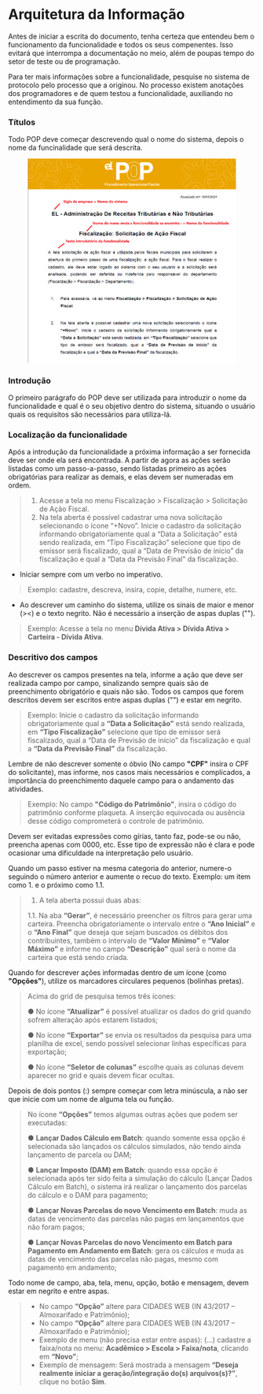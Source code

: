 # Arquitetura da Informação

Antes de iniciar a escrita do documento, tenha certeza que entendeu bem o funcionamento da funcionalidade e todos os seus compenentes. Isso evitará que interrompa a documentação no meio, além de poupas tempo do setor de teste ou de programação.

Para ter mais informações sobre a funcionalidade, pesquise no sistema de protocolo pelo processo que a originou. No processo existem anotações dos programadores e de quem testou a funcionalidade, auxiliando no entendimento da sua função.

### Títulos

Todo POP deve começar descrevendo qual o nome do sistema, depois o nome da funcinalidade que será descrita.

<figure><img src="../../.gitbook/assets/image (1).png" alt=""><figcaption></figcaption></figure>

### Introdução

O primeiro parágrafo do POP deve ser utilizada para introduzir o nome da funcionalidade e qual é o seu objetivo dentro do sistema, situando o usuário quais os requisitos são necessários para utiliza-lá.

### Localização da funcionalidade

Após a introdução da funcionalidade a próxima informação a ser fornecida deve ser onde ela será encontrada. A partir de agora as ações serão listadas como um passo-a-passo, sendo listadas primeiro as ações obrigatórias para realizar as demais, e elas devem ser numeradas em ordem.

> 1. Acesse a tela no menu Fiscalização > Fiscalização > Solicitação de Ação Fiscal.
> 2. Na tela aberta é possível cadastrar uma nova solicitação selecionando o ícone “+Novo”. Inicie o cadastro da solicitação informando obrigatoriamente qual a “Data a Solicitação” está sendo realizada, em “Tipo Fiscalização” selecione que tipo de emissor será fiscalizado, qual a “Data de Previsão de início” da fiscalização e qual a “Data da Previsão Final” da fiscalização.

* Iniciar sempre com um verbo no imperativo.

> Exemplo: cadastre, descreva, insira, copie, detalhe, numere, etc.

* Ao descrever um caminho do sistema, utilize os sinais de maior e menor (><) e o texto negrito. Não é necessário a inserção de aspas duplas ("").

> Exemplo: Acesse a tela no menu **Dívida Ativa > Dívida Ativa > Carteira - Dívida Ativa**.

### Descritivo dos campos

Ao descrever os campos presentes na tela, informe a ação que deve ser realizada campo por campo, sinalizando sempre quais são de preenchimento obrigatório e quais não são. Todos os campos que forem descritos devem ser escritos entre aspas duplas ("") e estar em negrito.

> Exemplo: Inicie o cadastro da solicitação informando obrigatoriamente qual a **“Data a Solicitação”** está sendo realizada, em **“Tipo Fiscalização”** selecione que tipo de emissor será fiscalizado, qual a “Data de Previsão de início” da fiscalização e qual a **“Data da Previsão Final”** da fiscalização.

Lembre de não descrever somente o óbvio (No campo **"CPF"** insira o CPF do solicitante), mas informe, nos casos mais necessários e complicados, a importância do preenchimento daquele campo para o andamento das atividades.

> Exemplo: No campo **"Código do Patrimônio"**, insira o código do patrimônio conforme plaqueta. A inserção equivocada ou ausência desse código comprometerá o controle de patrimônio.

Devem ser evitadas expressões como gírias, tanto faz, pode-se ou não, preencha apenas com 0000, etc. Esse tipo de expressão não é clara e pode ocasionar uma dificuldade na interpretação pelo usuário.

Quando um passo estiver na mesma categoria do anterior, numere-o seguindo o número anterior e aumente o recuo do texto. Exemplo: um item como 1. e o próximo como 1.1.

> 1. A tela aberta possui duas abas:
>
> 1.1. Na aba **“Gerar”**, é necessário preencher os filtros para gerar uma carteira. Preencha obrigatoriamente o intervalo entre o **“Ano Inicial”** e o **“Ano Final”** que deseja que sejam buscados os débitos dos contribuintes, também o intervalo de **“Valor Mínimo”** e **“Valor Máximo”** e informe no campo **“Descrição”** qual será o nome da carteira que está sendo criada.

Quando for descrever ações informadas dentro de um ícone (como **"Opções"**), utilize os marcadores circulares pequenos (bolinhas pretas).

> Acima do grid de pesquisa temos três ícones:
>
> ● No ícone **“Atualizar”** é possível atualizar os dados do grid quando sofrem alteração após estarem listados;
>
> ● No ícone **“Exportar”** se envia os resultados da pesquisa para uma planilha de excel, sendo possível selecionar linhas específicas para exportação;
>
> ● No ícone **“Seletor de colunas”** escolhe quais as colunas devem aparecer no grid e quais devem ficar ocultas.

Depois de dois pontos (:) sempre começar com letra minúscula, a não ser que inicie com um nome de alguma tela ou função.

> No ícone **“Opções”** temos algumas outras ações que podem ser executadas:
>
> ● **Lançar Dados Cálculo em Batch**: quando somente essa opção é selecionada são lançados os cálculos simulados, não tendo ainda lançamento de parcela ou DAM;
>
> ● **Lançar Imposto (DAM) em Batch**: quando essa opção é selecionada após ter sido feita a simulação do cálculo (Lançar Dados Cálculo em Batch), o sistema irá realizar o lançamento dos parcelas do cálculo e o DAM para pagamento;
>
> ● **Lançar Novas Parcelas do novo Vencimento em Batch**: muda as datas de vencimento das parcelas não pagas em lançamentos que não foram pagos;
>
> ● **Lançar Novas Parcelas do novo Vencimento em Batch para Pagamento em Andamento em Batch**: gera os cálculos e muda as datas de vencimento das parcelas não pagas, mesmo com pagamento em andamento;

Todo nome de campo, aba, tela, menu, opção, botão e mensagem, devem estar em negrito e entre aspas.

> * No campo **“Opção”** altere para CIDADES WEB (IN 43/2017 – Almoxarifado e Patrimônio);
> * No campo **“Opção”** altere para CIDADES WEB (IN 43/2017 – Almoxarifado e Patrimônio);
> * Exemplo de menu (não precisa estar entre aspas): (…) cadastre a faixa/nota no menu: **Acadêmico > Escola > Faixa/nota**, clicando em **“Novo”**;
> * Exemplo de mensagem: Será mostrada a mensagem **“Deseja realmente iniciar a geração/integração do(s) arquivos(s)?”**, clique no botão **Sim**.
